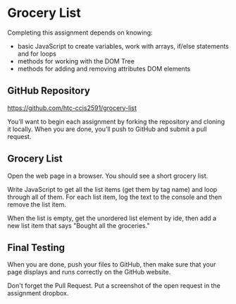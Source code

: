 # Grocery List
Completing this assignment depends on knowing:

- basic JavaScript to create variables, work with arrays, if/else statements and for loops
- methods for working with the DOM Tree
- methods for adding and removing attributes DOM elements

## GitHub Repository
https://github.com/htc-ccis2591/grocery-list

You’ll want to begin each assignment by forking the repository and cloning it locally.  When you are done, you’ll push to GitHub and submit a pull request.

## Grocery List
Open the web page in a browser.  You should see a short grocery list.  

Write JavaScript to get all the list items (get them by tag name) and loop through all of them.  For each list item, log the text to the console and then remove the list item.

When the list is empty, get the unordered list element by ide, then add a new list item that says "Bought all the groceries."

## Final Testing
When you are done, push your files to GitHub, then make sure that your page displays and runs correctly on the GitHub website.  

Don't forget the Pull Request.  Put a screenshot of the open request in the assignment dropbox.
